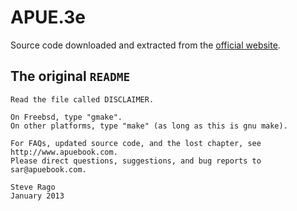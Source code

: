 # APUE.3e

Source code downloaded and extracted from the [official website](http://www.apuebook.com/code3e.html).

## The original `README`

```
Read the file called DISCLAIMER.

On Freebsd, type "gmake".
On other platforms, type "make" (as long as this is gnu make).

For FAQs, updated source code, and the lost chapter, see http://www.apuebook.com.
Please direct questions, suggestions, and bug reports to sar@apuebook.com.

Steve Rago
January 2013
```
